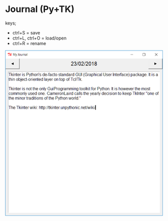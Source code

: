 # Journal (Py+TK)

keys;

* ctrl+S = save
* ctrl+L, ctrl+O = load/open 
* ctrl+R = rename

![journal](/screenshot.png?raw=true "journal")